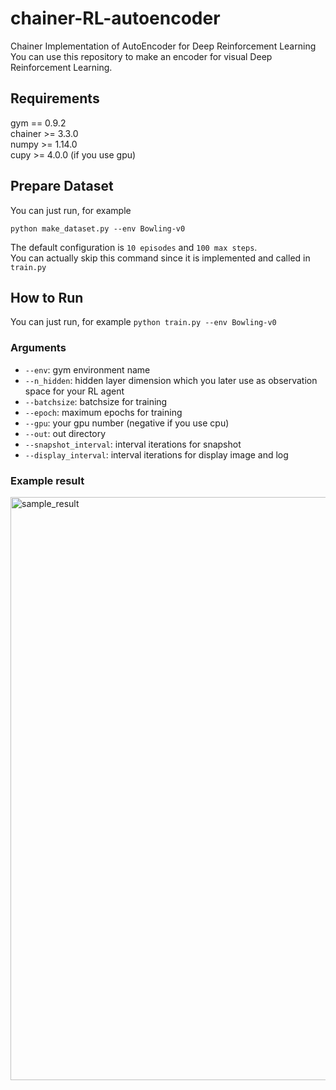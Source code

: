 # chainer-RL-autoencoder
Chainer Implementation of AutoEncoder for Deep Reinforcement Learning   
You can use this repository to make an encoder for visual Deep Reinforcement Learning.

## Requirements
gym == 0.9.2    
chainer >= 3.3.0    
numpy >= 1.14.0   
cupy >= 4.0.0 (if you use gpu)

## Prepare Dataset
You can just run, for example

`python make_dataset.py --env Bowling-v0`

The default configuration is `10 episodes` and `100 max steps`.   
You can actually skip this command since it is implemented and called in `train.py`

## How to Run
You can just run, for example
`python train.py --env Bowling-v0`

### Arguments

- `--env`: gym environment name
- `--n_hidden`: hidden layer dimension which you later use as observation space for your RL agent
- `--batchsize`: batchsize for training
- `--epoch`: maximum epochs for training
- `--gpu`: your gpu number (negative if you use cpu)
- `--out`: out directory
- `--snapshot_interval`: interval iterations for snapshot
- `--display_interval`: interval iterations for display image and log

### Example result

<img width="933" alt="sample_result" src="https://user-images.githubusercontent.com/12772049/41498558-a2eb4656-71ab-11e8-8a49-e3f17016c603.png">
